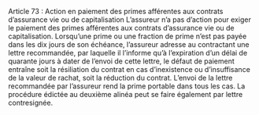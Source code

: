 Article 73 : Action en paiement des primes afférentes aux contrats d’assurance vie ou de capitalisation
L’assureur n’a pas d’action pour exiger le paiement des primes afférentes aux contrats d’assurance vie ou de capitalisation.
Lorsqu’une prime ou une fraction de prime n’est pas payée dans les dix jours de son échéance, l’assureur adresse au contractant une lettre recommandée, par laquelle il l’informe qu’à l’expiration d’un délai de quarante jours à dater de l’envoi de cette lettre, le défaut de paiement entraîne soit la résiliation du contrat en cas d’inexistence ou d’insuffisance de la valeur de rachat, soit la réduction du contrat.
L’envoi de la lettre recommandée par l’assureur rend la prime portable dans tous les cas.
La procédure édictée au deuxième alinéa peut se faire également par lettre contresignée.